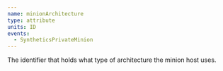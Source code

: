 ```yaml
---
name: minionArchitecture
type: attribute
units: ID
events:
  - SyntheticsPrivateMinion
---
```


The identifier that holds what type of architecture the minion host uses.